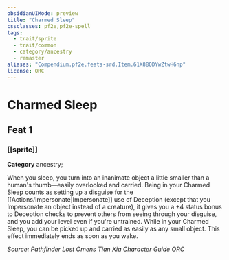 ```yaml
---
obsidianUIMode: preview
title: "Charmed Sleep"
cssclasses: pf2e,pf2e-spell
tags:
  - trait/sprite
  - trait/common
  - category/ancestry
  - remaster
aliases: "Compendium.pf2e.feats-srd.Item.61X88ODYwZtwH6np"
license: ORC
---
```

# Charmed Sleep
## Feat 1
### [[sprite]]

**Category** ancestry; 




When you sleep, you turn into an inanimate object a little smaller than a human's thumb—easily overlooked and carried. Being in your Charmed Sleep counts as setting up a disguise for the [[Actions/Impersonate|Impersonate]] use of Deception (except that you Impersonate an object instead of a creature), it gives you a +4 status bonus to Deception checks to prevent others from seeing through your disguise, and you add your level even if you're untrained. While in your Charmed Sleep, you can be picked up and carried as easily as any small object. This effect immediately ends as soon as you wake.

*Source: Pathfinder Lost Omens Tian Xia Character Guide*
*ORC*